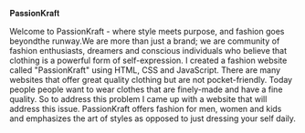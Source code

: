 𝐏𝐚𝐬𝐬𝐢𝐨𝐧𝐊𝐫𝐚𝐟𝐭

Welcome to PassionKraft - where style meets purpose, and fashion goes beyondthe runway.We are more than just a brand; we are community of fashion enthusiasts, dreamers and conscious individuals who believe that clothing is a powerful form of self-expression. I created a fashion website called "PassionKraft" using HTML, CSS and JavaScript. There are many websites that offer great quality clothing but are not pocket-friendly. Today people people want to wear clothes that are finely-made and have a fine quality. So to address this problem I came up with a website that will address this issue. PassionKraft offers fashion for men, women and kids and emphasizes the art of styles as opposed to just dressing your self daily.
